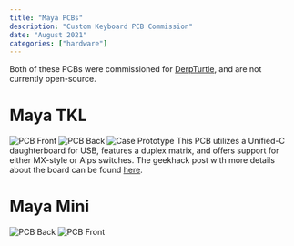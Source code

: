 ```yaml
---
title: "Maya PCBs"
description: "Custom Keyboard PCB Commission"
date: "August 2021"
categories: ["hardware"]
---
```

Both of these PCBs were commissioned for [DerpTurtle](https://github.com/RyanWooHoo), and are not currently open-source.
# Maya TKL
![PCB Front](maya/maya-tkl-front.png "Front of the PCB")
![PCB Back](maya/maya-tkl-back.png "Back of the PCB")
![Case Prototype](maya/proto.jpg "Prototypes of the Maya case in various colorways")
This PCB utilizes a Unified-C daughterboard for USB, features a duplex matrix, and offers support for either MX-style or Alps switches. The geekhack post with more details about the board can be found [here](https://geekhack.org/index.php?topic=114048.0).
# Maya Mini
![PCB Back](maya/maya-mini-back.png "Back of the PCB")
![PCB Front](maya/Maya-mini-front.png "Front of the PCB")
